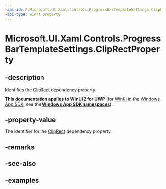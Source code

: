 ```yaml
---
-api-id: P:Microsoft.UI.Xaml.Controls.ProgressBarTemplateSettings.ClipRectProperty
-api-type: winrt property
---
```


# Microsoft.UI.Xaml.Controls.ProgressBarTemplateSettings.ClipRectProperty

<!--
public static Windows.UI.Xaml.DependencyProperty ClipRectProperty { get; }
-->

## -description

Identifies the [ClipRect](progressbartemplatesettings_cliprect.md) dependency property.

**This documentation applies to WinUI 2 for UWP** (for [WinUI](/windows/apps/winui/winui3/) in the [Windows App SDK](/windows/apps/windows-app-sdk/), see the **[Windows App SDK namespaces](/windows/windows-app-sdk/api/winrt/)**).

## -property-value

The identifier for the [ClipRect](progressbartemplatesettings_cliprect.md) dependency property.

## -remarks

## -see-also

## -examples

